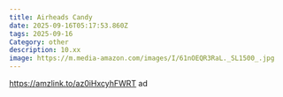 ```yaml
---
title: Airheads Candy
date: 2025-09-16T05:17:53.860Z
tags: 2025-09-16
Category: other
description: 10.xx
image: https://m.media-amazon.com/images/I/61nOEQR3RaL._SL1500_.jpg
---
```

https://amzlink.to/az0iHxcyhFWRT ad